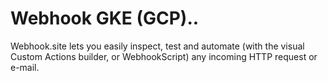 # Webhook GKE (GCP)..
Webhook.site lets you easily inspect, test and automate (with the visual Custom Actions builder, or WebhookScript) any incoming HTTP request or e-mail.
